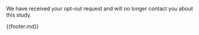 We have received your opt-out request and will no longer contact you about this study.

{{footer.md}}
